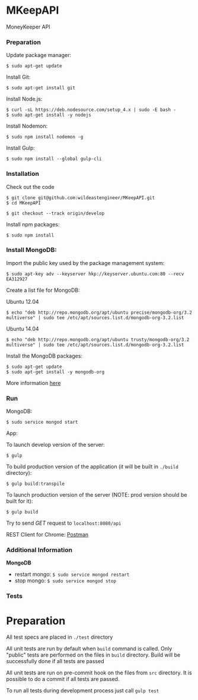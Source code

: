 # MKeepAPI
MoneyKeeper API

### Preparation
Update package manager:
```
$ sudo apt-get update
```
Install Git:
```
$ sudo apt-get install git
```
Install Node.js:
```
$ curl -sL https://deb.nodesource.com/setup_4.x | sudo -E bash -
$ sudo apt-get install -y nodejs
```
Install Nodemon:
```
$ sudo npm install nodemon -g
```
Install Gulp:
```
$ sudo npm install --global gulp-cli
```

### Installation
Check out the code
```
$ git clone git@github.com:wildeastengineer/MKeepAPI.git
$ cd MKeepAPI
```
```
$ git checkout --track origin/develop
```

Install npm packages:
```
$ sudo npm install
```

### Install MongoDB:
Import the public key used by the package management system:
```
$ sudo apt-key adv --keyserver hkp://keyserver.ubuntu.com:80 --recv EA312927
```
Create a list file for MongoDB:

Ubuntu 12.04
```
$ echo "deb http://repo.mongodb.org/apt/ubuntu precise/mongodb-org/3.2 multiverse" | sudo tee /etc/apt/sources.list.d/mongodb-org-3.2.list
```
Ubuntu 14.04
```
$ echo "deb http://repo.mongodb.org/apt/ubuntu trusty/mongodb-org/3.2 multiverse" | sudo tee /etc/apt/sources.list.d/mongodb-org-3.2.list
```
Install the MongoDB packages:
```
$ sudo apt-get update
$ sudo apt-get install -y mongodb-org
```
More information [here](https://docs.mongodb.org/manual/tutorial/install-mongodb-on-ubuntu/)

### Run
MongoDB:
```
$ sudo service mongod start
```
App:

To launch develop version of the server:

```
$ gulp
```

To build production version of the application (it will be built in `./build` directory):

```
$ gulp build:transpile
```

To launch production version of the server (NOTE: prod version should be built for it):

```
$ gulp build
```

Try to send *GET* request to `localhost:8080/api`

REST Client for Chrome: [Postman](https://chrome.google.com/webstore/detail/postman-rest-client-short/mkhojklkhkdaghjjfdnphfphiaiohkef)

### Additional Information
**MongoDB**

- restart mongo: `$ sudo service mongod restart`
- stop mongo: `$ sudo service mongod stop`

### Tests

# Preparation

All test specs are placed in `./test` directory

All unit tests are run by default when `build` command is called. 
Only "public" tests are performed on the files in `build` directory.
Build will be successfully done if all tests are passed

All unit tests are run on pre-commit hook on the files from `src` directory.
It is possible to do a commit if all tests are passed.

To run all tests during development process just call `gulp test`